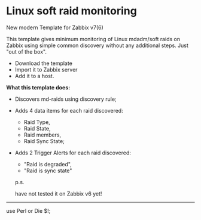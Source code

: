 # Linux soft raid monitoring
New modern Template for Zabbix v7(6)


This template gives minimum monitoring of Linux mdadm/soft raids on Zabbix using simple common discovery without any additional steps. 
Just "out of the box".

- Download the template
- Import it to Zabbix server
- Add it to a host.


**What this template does:**

- Discovers md-raids using discovery rule;
- Adds 4 data items for each raid discovered:
  + Raid Type,
  + Raid State,
  + Raid members,
  + Raid Sync State;
- Adds 2 Trigger Alerts for each raid discovered:
  + "Raid is degraded",
  + "Raid is sync state"


  p.s.
  
  have not tested it on Zabbix v6 yet!

 
---
use Perl or Die $!;
